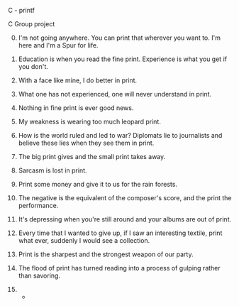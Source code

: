 C - printf

C Group project

0. I'm not going anywhere. You can print that wherever you want to. I'm here and I'm a Spur for life.

1. Education is when you read the fine print. Experience is what you get if you don't.

2. With a face like mine, I do better in print.

3. What one has not experienced, one will never understand in print.

4. Nothing in fine print is ever good news.

5. My weakness is wearing too much leopard print.

6. How is the world ruled and led to war? Diplomats lie to journalists and believe these lies when they see them in print.

7. The big print gives and the small print takes away.

8. Sarcasm is lost in print.

9. Print some money and give it to us for the rain forests.

10. The negative is the equivalent of the composer's score, and the print the performance.

11. It's depressing when you're still around and your albums are out of print.

12. Every time that I wanted to give up, if I saw an interesting textile, print what ever, suddenly I would see a collection.

13. Print is the sharpest and the strongest weapon of our party.

14. The flood of print has turned reading into a process of gulping rather than savoring.

15. *

